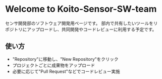 # Welcome to Koito-Sensor-SW-team
センサ開発部のソフトウェア開発用ページです。
部内で共有したいツールをリポジトリにアップロードし、共同開発やコードレビューに利用する予定です。
## 使い方
- "Repository"に移動し、"New Repository"をクリック
- プロジェクトごとに成果物をアップロード
- 必要に応じて"Pull Request"などでコードレビュー実施
